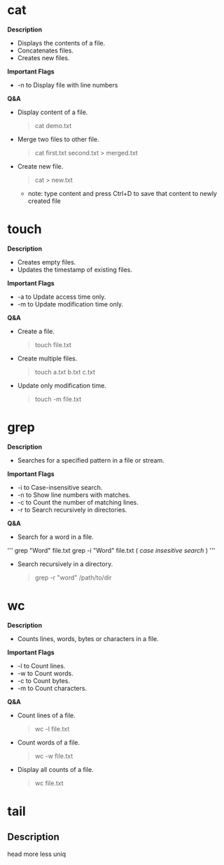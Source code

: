 # cat

**Description**
 - Displays the contents of a file.
 - Concatenates files.
 - Creates new files.

**Important Flags**
 - -n to Display file with line numbers

**Q&A**
- Display content of a file.
  
  > cat demo.txt
- Merge two files to other file.
  
  > cat first.txt second.txt > merged.txt
- Create new file.
  
  > cat > new.txt
   - note: type content and press Ctrl+D to save that content to newly created file




# touch

**Description**
 - Creates empty files.
 - Updates the timestamp of existing files.
   
**Important Flags**
 - -a to Update access time only.
 - -m to Update modification time only.

**Q&A**
 - Create a file.

   > touch file.txt
 - Create multiple files.

   > touch a.txt b.txt c.txt
 - Update only modification time.

   > touch -m file.txt




# grep

**Description**
 - Searches for a specified pattern in a file or stream.

**Important Flags**
 - -i to Case-insensitive search.
 - -n to Show line numbers with matches.
 - -c to Count the number of matching lines.
 - -r to Search recursively in directories.

**Q&A**
 - Search for a word in a file.
 
  '''
  grep "Word" file.txt
  grep -i "Word" file.txt   ( _case insesitive search_ )
  '''
 - Search recursively in a directory.

   > grep -r "word" /path/to/dir




# wc

**Description**
 - Counts lines, words, bytes or characters in a file.

**Important Flags**
 - -l to Count lines.
 - -w to Count words.
 - -c to Count bytes.
 - -m to Count characters.

**Q&A**
 - Count lines of a file.

   > wc -l file.txt
 - Count words of a file.

   > wc -w file.txt
 - Display all counts of a file.

   > wc file.txt




# tail

**Description**
 - 
head
more
less
uniq
